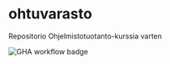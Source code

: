 # ohtuvarasto
Repositorio Ohjelmistotuotanto-kurssia varten

![GHA workflow badge](https://github.com/vejol/ohtuvarasto/workflows/CI/badge.svg)
